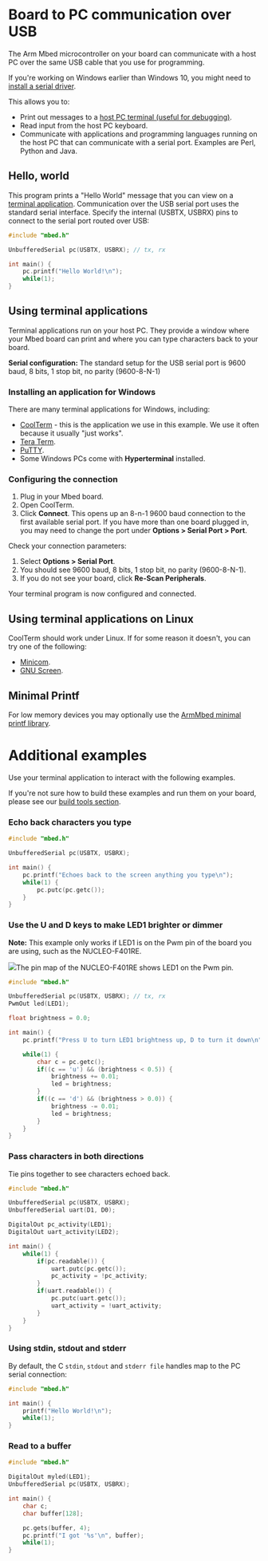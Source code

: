 <h1 id="serial-comm">Board to PC communication over USB</h1>

The Arm Mbed microcontroller on your board can communicate with a host PC over the same USB cable that you use for programming.

<span class="tips">If you're working on Windows earlier than Windows 10, you might need to [install a serial driver](windows-serial-driver.html).</span>

This allows you to:

- Print out messages to a [host PC terminal (useful for debugging)](#terminal-applications).
- Read input from the host PC keyboard.
- Communicate with applications and programming languages running on the host PC that can communicate with a serial port. Examples are Perl, Python and Java.

## Hello, world

This program prints a "Hello World" message that you can view on a [terminal application](#using-terminal-applications). Communication over the USB serial port uses the standard serial interface. Specify the internal (USBTX, USBRX) pins to connect to the serial port routed over USB:

```cpp
#include "mbed.h"

UnbufferedSerial pc(USBTX, USBRX); // tx, rx

int main() {
    pc.printf("Hello World!\n");
    while(1);
}
```

## Using terminal applications

Terminal applications run on your host PC. They provide a window where your Mbed board can print and where you can type characters back to your board.

<span class="tips">**Serial configuration:** The standard setup for the USB serial port is 9600 baud, 8 bits, 1 stop bit, no parity (9600-8-N-1)</span>

### Installing an application for Windows

There are many terminal applications for Windows, including:

- [CoolTerm](http://freeware.the-meiers.org/) - this is the application we use in this example. We use it often because it usually "just works".
- [Tera Term](http://sourceforge.jp/projects/ttssh2/files).
- [PuTTY](http://www.chiark.greenend.org.uk/~sgtatham/putty/).
- Some Windows PCs come with **Hyperterminal** installed.

### Configuring the connection

1. Plug in your Mbed board.
1. Open CoolTerm.
1. Click **Connect**. This opens up an 8-n-1 9600 baud connection to the first available serial port. If you have more than one board plugged in, you may need to change the port under **Options > Serial Port > Port**.

Check your connection parameters:

1. Select **Options > Serial Port**.
1. You should see 9600 baud, 8 bits, 1 stop bit, no parity (9600-8-N-1).
1. If you do not see your board, click **Re-Scan Peripherals**.

Your terminal program is now configured and connected.

## Using terminal applications on Linux

CoolTerm should work under Linux. If for some reason it doesn't, you can try one of the following:

- [Minicom](https://help.ubuntu.com/community/Minicom).
- [GNU Screen](https://www.gnu.org/software/screen/manual/screen.html).

## Minimal Printf

For low memory devices you may optionally use the [ArmMbed minimal printf library](https://github.com/ARMmbed/minimal-printf).

# Additional examples

Use your terminal application to interact with the following examples.

If you're not sure how to build these examples and run them on your board, please see our [build tools section](../tools/index.html).

### Echo back characters you type

```cpp
#include "mbed.h"

UnbufferedSerial pc(USBTX, USBRX);

int main() {
    pc.printf("Echoes back to the screen anything you type\n");
    while(1) {
        pc.putc(pc.getc());
    }
}
```

### Use the U and D keys to make LED1 brighter or dimmer

<span class="tips">**Note:** This example only works if LED1 is on the Pwm pin of the board you are using, such as the NUCLEO-F401RE. </span>

<span class="images">![](../../images/NUCLEOF401RE.png)<span>The pin map of the NUCLEO-F401RE shows LED1 on the Pwm pin.</span></span>

```cpp
#include "mbed.h"

UnbufferedSerial pc(USBTX, USBRX); // tx, rx
PwmOut led(LED1);

float brightness = 0.0;

int main() {
    pc.printf("Press U to turn LED1 brightness up, D to turn it down\n");

    while(1) {
        char c = pc.getc();
        if((c == 'u') && (brightness < 0.5)) {
            brightness += 0.01;
            led = brightness;
        }
        if((c == 'd') && (brightness > 0.0)) {
            brightness -= 0.01;
            led = brightness;
        }   
    }
}
```

### Pass characters in both directions

Tie pins together to see characters echoed back.

```cpp
#include "mbed.h"

UnbufferedSerial pc(USBTX, USBRX);
UnbufferedSerial uart(D1, D0);

DigitalOut pc_activity(LED1);
DigitalOut uart_activity(LED2);

int main() {
    while(1) {
        if(pc.readable()) {
            uart.putc(pc.getc());
            pc_activity = !pc_activity;
        }
        if(uart.readable()) {
            pc.putc(uart.getc());
            uart_activity = !uart_activity;
        }
    }
}
```

### Using stdin, stdout and stderr

By default, the C `stdin`, `stdout` and `stderr file` handles map to the PC serial connection:

```cpp
#include "mbed.h"

int main() {
    printf("Hello World!\n");
    while(1);
}
```

### Read to a buffer

```cpp
#include "mbed.h"

DigitalOut myled(LED1);
UnbufferedSerial pc(USBTX, USBRX);

int main() {
    char c;
    char buffer[128];

    pc.gets(buffer, 4);
    pc.printf("I got '%s'\n", buffer);
    while(1);
}
```
